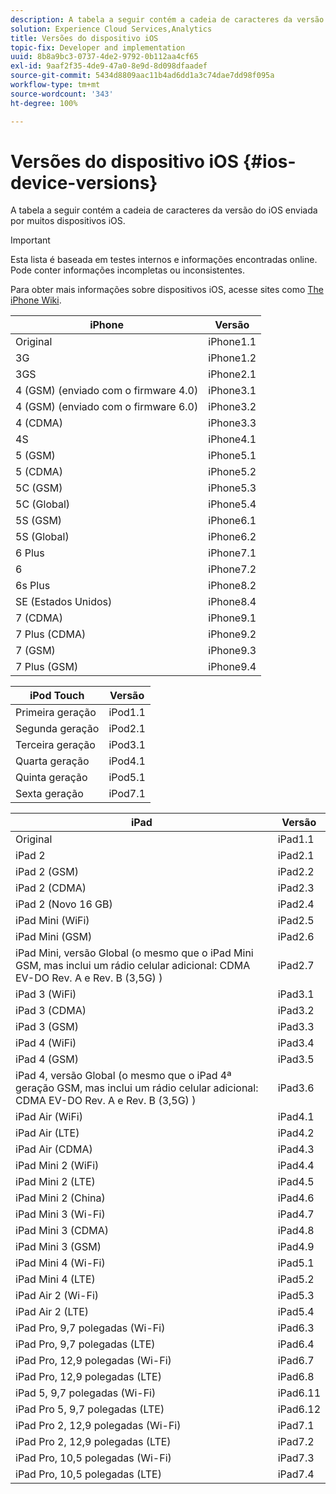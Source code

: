 ```yaml
---
description: A tabela a seguir contém a cadeia de caracteres da versão do iOS enviada por muitos dispositivos iOS.
solution: Experience Cloud Services,Analytics
title: Versões do dispositivo iOS
topic-fix: Developer and implementation
uuid: 8b8a9bc3-0737-4de2-9792-0b112aa4cf65
exl-id: 9aaf2f35-4de9-47a0-8e9d-8d098dfaadef
source-git-commit: 5434d8809aac11b4ad6dd1a3c74dae7dd98f095a
workflow-type: tm+mt
source-wordcount: '343'
ht-degree: 100%

---
```


# Versões do dispositivo iOS {#ios-device-versions}

A tabela a seguir contém a cadeia de caracteres da versão do iOS enviada por muitos dispositivos iOS.

>[!IMPORTANT]
>
>Esta lista é baseada em testes internos e informações encontradas online. Pode conter informações incompletas ou inconsistentes.

Para obter mais informações sobre dispositivos iOS, acesse sites como [The iPhone Wiki](https://theiphonewiki.com/wiki/Models).

| **iPhone** | **Versão** |
|---|---|
| Original | iPhone1.1 |
| 3G | iPhone1.2 |
| 3GS | iPhone2.1 |
| 4 (GSM) (enviado com o firmware 4.0) | iPhone3.1 |
| 4 (GSM) (enviado com o firmware 6.0) | iPhone3.2 |
| 4 (CDMA) | iPhone3.3 |
| 4S | iPhone4.1 |
| 5 (GSM) | iPhone5.1 |
| 5 (CDMA) | iPhone5.2 |
| 5C (GSM) | iPhone5.3 |
| 5C (Global) | iPhone5.4 |
| 5S (GSM) | iPhone6.1 |
| 5S (Global) | iPhone6.2 |
| 6 Plus | iPhone7.1 |
| 6 | iPhone7.2 |
| 6s Plus | iPhone8.2 |
| SE (Estados Unidos) | iPhone8.4 |
| 7 (CDMA) | iPhone9.1 |
| 7 Plus (CDMA) | iPhone9.2 |
| 7 (GSM) | iPhone9.3 |
| 7 Plus (GSM) | iPhone9.4 |

| **iPod Touch** | **Versão** |
|---|---|
| Primeira geração | iPod1.1 |
| Segunda geração | iPod2.1 |
| Terceira geração | iPod3.1 |
| Quarta geração | iPod4.1 |
| Quinta geração | iPod5.1 |
| Sexta geração | iPod7.1 |

| **iPad** | **Versão** |
|---|---|
| Original | iPad1.1 |
| iPad 2 | iPad2.1 |
| iPad 2 (GSM) | iPad2.2 |
| iPad 2 (CDMA) | iPad2.3 |
| iPad 2 (Novo 16 GB) | iPad2.4 |
| iPad Mini (WiFi) | iPad2.5 |
| iPad Mini (GSM) | iPad2.6 |
| iPad Mini, versão Global (o mesmo que o iPad Mini GSM, mas inclui um rádio celular adicional: CDMA EV-DO Rev. A e Rev. B (3,5G) ) | iPad2.7 |
| iPad 3 (WiFi) | iPad3.1 |
| iPad 3 (CDMA) | iPad3.2 |
| iPad 3 (GSM) | iPad3.3 |
| iPad 4 (WiFi) | iPad3.4 |
| iPad 4 (GSM) | iPad3.5 |
| iPad 4, versão Global (o mesmo que o iPad 4ª geração GSM, mas inclui um rádio celular adicional: CDMA EV-DO Rev. A e Rev. B (3,5G) ) | iPad3.6 |
| iPad Air (WiFi) | iPad4.1 |
| iPad Air (LTE) | iPad4.2 |
| iPad Air (CDMA) | iPad4.3 |
| iPad Mini 2 (WiFi) | iPad4.4 |
| iPad Mini 2 (LTE) | iPad4.5 |
| iPad Mini 2 (China) | iPad4.6 |
| iPad Mini 3 (Wi-Fi) | iPad4.7 |
| iPad Mini 3 (CDMA) | iPad4.8 |
| iPad Mini 3 (GSM) | iPad4.9 |
| iPad Mini 4 (Wi-Fi) | iPad5.1 |
| iPad Mini 4 (LTE) | iPad5.2 |
| iPad Air 2 (Wi-Fi) | iPad5.3 |
| iPad Air 2 (LTE) | iPad5.4 |
| iPad Pro, 9,7 polegadas (Wi-Fi) | iPad6.3 |
| iPad Pro, 9,7 polegadas (LTE) | iPad6.4 |
| iPad Pro, 12,9 polegadas (Wi-Fi) | iPad6.7 |
| iPad Pro, 12,9 polegadas (LTE) | iPad6.8 |
| iPad 5, 9,7 polegadas (Wi-Fi) | iPad6.11 |
| iPad Pro 5, 9,7 polegadas (LTE) | iPad6.12 |
| iPad Pro 2, 12,9 polegadas (Wi-Fi) | iPad7.1 |
| iPad Pro 2, 12,9 polegadas (LTE) | iPad7.2 |
| iPad Pro, 10,5 polegadas (Wi-Fi) | iPad7.3 |
| iPad Pro, 10,5 polegadas (LTE) | iPad7.4 |
